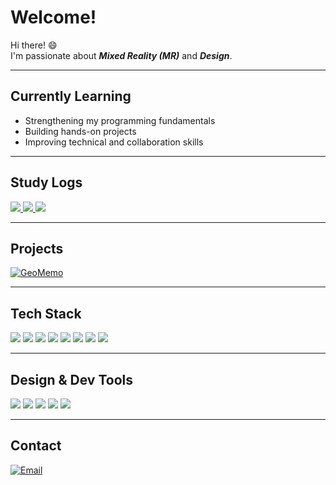 # Welcome!

Hi there! 😄  
I'm passionate about ***Mixed Reality (MR)*** and ***Design***.

---

## Currently Learning

- Strengthening my programming fundamentals  
- Building hands-on projects  
- Improving technical and collaboration skills  

---

## Study Logs

<p>
  <a href="https://www.notion.so/Programming-22ae71e095b08036a2b4df39fc5493ee">
    <img src="https://img.shields.io/badge/Algorithm_Log-000000?style=for-the-badge&logo=notion&logoColor=white"/>
  </a>
  <a href="https://expo.dev/accounts/hyeongwon">
    <img src="https://img.shields.io/badge/Expo_Profile-000020?style=for-the-badge&logo=expo&logoColor=white"/>
  </a>
  <a href="https://www.figma.com/files/team/1524339522143776202/user/1524297676773186717?fuid=1524297676773186717">
    <img src="https://img.shields.io/badge/Figma_Profile-F24E1E?style=for-the-badge&logo=figma&logoColor=white"/>
  </a>
</p>

---

## Projects

[![GeoMemo](https://img.shields.io/badge/GeoMemo-FFFFFF?style=for-the-badge&logo=notion&logoColor=black)](https://www.notion.so/Projects-GeoMemo-22ae71e095b080098634c35e7693670b)

---

## Tech Stack

<p>
  <img src="https://img.shields.io/badge/C++-00599C?style=flat-square&logo=cplusplus&logoColor=white"/>
  <img src="https://img.shields.io/badge/Java-007396?style=flat-square&logo=java&logoColor=white"/>
  <img src="https://img.shields.io/badge/HTML5-E34F26?style=flat-square&logo=html5&logoColor=white"/>
  <img src="https://img.shields.io/badge/CSS3-1572B6?style=flat-square&logo=css3&logoColor=white"/>
  <img src="https://img.shields.io/badge/JavaScript-F7DF1E?style=flat-square&logo=javascript&logoColor=black"/>
  <img src="https://img.shields.io/badge/React-61DAFB?style=flat-square&logo=react&logoColor=black"/>
  <img src="https://img.shields.io/badge/React_Native-61DAFB?style=flat-square&logo=react&logoColor=black"/>
  <img src="https://img.shields.io/badge/Firebase-FFCA28?style=flat-square&logo=firebase&logoColor=black"/>
</p>

---

## Design & Dev Tools

<p>
  <img src="https://img.shields.io/badge/Notion-000000?style=flat-square&logo=notion&logoColor=white"/>
  <img src="https://img.shields.io/badge/Expo-000020?style=flat-square&logo=expo&logoColor=white"/>
  <img src="https://img.shields.io/badge/Android_Studio-3DDC84?style=flat-square&logo=android-studio&logoColor=white"/>
  <img src="https://img.shields.io/badge/Figma-F24E1E?style=flat-square&logo=figma&logoColor=white"/>
  <img src="https://img.shields.io/badge/Blender-F5792A?style=flat-square&logo=blender&logoColor=white"/>
</p>

---

## Contact

[![Email](https://img.shields.io/badge/Email-vn72045470@gmail.com-c14438?style=flat-square&logo=gmail&logoColor=white)](mailto:vn72045470@gmail.com)
